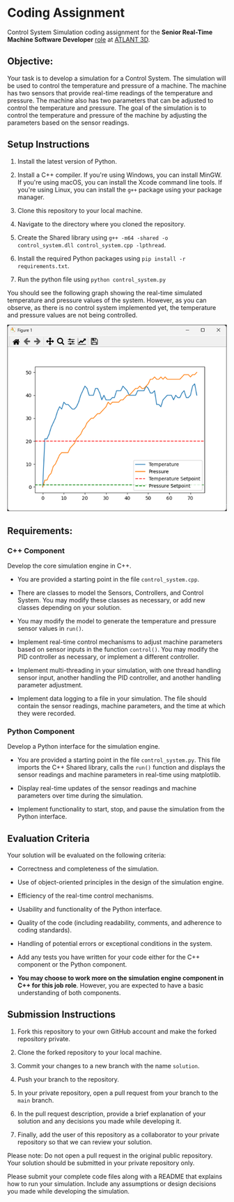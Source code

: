 # Coding Assignment  

Control System Simulation coding assignment for the **Senior Real-Time Machine Software Developer** [role](https://candidate.hr-manager.net/ApplicationInit.aspx?cid=2723&ProjectId=143591&DepartmentId=18965&MediaId=5&SkipAdvertisement=False) at [ATLANT 3D](https://www.atlant3d.com/).

## Objective:

Your task is to develop a simulation for a Control System. The simulation will be used to control the temperature and pressure of a machine. The machine has two sensors that provide real-time readings of the temperature and pressure. The machine also has two parameters that can be adjusted to control the temperature and pressure. The goal of the simulation is to control the temperature and pressure of the machine by adjusting the parameters based on the sensor readings.

## Setup Instructions

1. Install the latest version of Python.

2. Install a C++ compiler. If you're using Windows, you can install MinGW. If you're using macOS, you can install the Xcode command line tools. If you're using Linux, you can install the `g++` package using your package manager.

3. Clone this repository to your local machine.

4. Navigate to the directory where you cloned the repository.

5. Create the Shared library using `g++ -m64 -shared -o control_system.dll control_system.cpp -lpthread`.

7. Install the required Python packages using `pip install -r requirements.txt`.

6. Run the python file using `python control_system.py`

You should see the following graph showing the real-time simulated temperature and pressure values of the system. However, as you can observe, as there is no control system implemented yet, the temperature and pressure values are not being controlled.

![Image](control_system.png)

## Requirements:

### C++ Component 

Develop the core simulation engine in C++.

- You are provided a starting point in the file `control_system.cpp`.

- There are classes to model the Sensors, Controllers, and Control System. You may modify these classes as necessary, or add new classes depending on your solution.

- You may modify the model to generate the temperature and pressure sensor values in `run()`.

- Implement real-time control mechanisms to adjust machine parameters based on sensor inputs in the function `control()`. You may modify the PID controller as necessary, or implement a different controller.

- Implement multi-threading in your simulation, with one thread handling sensor input, another handling the PID controller, and another handling parameter adjustment.

- Implement data logging to a file in your simulation. The file should contain the sensor readings, machine parameters, and the time at which they were recorded.

### Python Component

Develop a Python interface for the simulation engine.

- You are provided a starting point in the file `control_system.py`. This file imports the C++ Shared library, calls the `run()` function and displays the sensor readings and machine parameters in real-time using matplotlib.

- Display real-time updates of the sensor readings and machine parameters over time during the simulation.

- Implement functionality to start, stop, and pause the simulation from the Python interface.

## Evaluation Criteria

Your solution will be evaluated on the following criteria:

- Correctness and completeness of the simulation.

- Use of object-oriented principles in the design of the simulation engine.

- Efficiency of the real-time control mechanisms.

- Usability and functionality of the Python interface.

- Quality of the code (including readability, comments, and adherence to coding standards).

- Handling of potential errors or exceptional conditions in the system.

- Add any tests you have written for your code either for the C++ component or the Python component.

- **You may choose to work more on the simulation engine component in C++ for this job role**. However, you are expected to have a basic understanding of both components.

## Submission Instructions

1. Fork this repository to your own GitHub account and make the forked repository private.

2. Clone the forked repository to your local machine.

3. Commit your changes to a new branch with the name `solution`.

4. Push your branch to the repository.

5. In your private repository, open a pull request from your branch to the `main` branch.

6. In the pull request description, provide a brief explanation of your solution and any decisions you made while developing it.

7. Finally, add the user of this repository as a collaborator to your private repository so that we can review your solution.

Please note: Do not open a pull request in the original public repository. Your solution should be submitted in your private repository only.

Please submit your complete code files along with a README that explains how to run your simulation. Include any assumptions or design decisions you made while developing the simulation.
